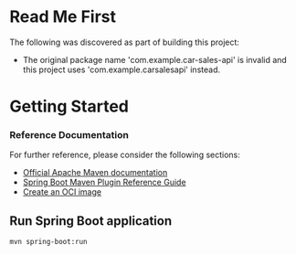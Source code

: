 # Read Me First
The following was discovered as part of building this project:

* The original package name 'com.example.car-sales-api' is invalid and this project uses 'com.example.carsalesapi' instead.

# Getting Started

### Reference Documentation
For further reference, please consider the following sections:

* [Official Apache Maven documentation](https://maven.apache.org/guides/index.html)
* [Spring Boot Maven Plugin Reference Guide](https://docs.spring.io/spring-boot/docs/3.1.2/maven-plugin/reference/html/)
* [Create an OCI image](https://docs.spring.io/spring-boot/docs/3.1.2/maven-plugin/reference/html/#build-image)

## Run Spring Boot application
```
mvn spring-boot:run
```


